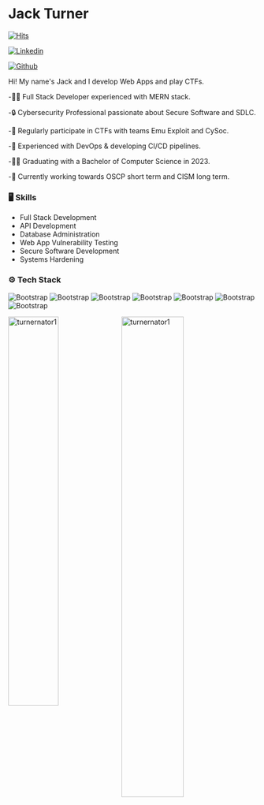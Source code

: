 # Jack Turner

[![Hits](https://hits.seeyoufarm.com/api/count/incr/badge.svg?url=https%3A%2F%2Fgithub.com%2Fturnernator1%2Fturnernator1&count_bg=%2379C83D&title_bg=%23555555&icon=&icon_color=%23E7E7E7&title=Profile+Views&edge_flat=false)](https://hits.seeyoufarm.com)

[![Linkedin](https://img.shields.io/badge/-LinkedIn-blue?style=flat&logo=Linkedin&logoColor=white)](https://www.linkedin.com/in/jackturner00/)



[![Github](https://img.shields.io/github/followers/turnernator1?label=Follow&style=social)](https://github.com/turnernator1)

Hi! My name's Jack and I develop Web Apps and play CTFs.

-👨‍💻 Full Stack Developer experienced with MERN stack.

-🔒 Cybersecurity Professional passionate about Secure Software and SDLC.

-🚩 Regularly participate in CTFs with teams Emu Exploit and CySoc.

-🔄 Experienced with DevOps & developing CI/CD pipelines.

-👨‍🎓 Graduating with a Bachelor of Computer Science in 2023. 

-📖 Currently working towards OSCP short term and CISM long term.



### 🖥 Skills

- Full Stack Development
- API Development
- Database Administration
- Web App Vulnerability Testing
- Secure Software Development
- Systems Hardening
### ⚙️ Tech Stack

![Bootstrap](https://img.shields.io/badge/-Docker-05122A?style=flat-square&logo=Docker&color=353535) ![Bootstrap](https://img.shields.io/badge/-React-05122A?style=flat-square&logo=React&color=353535) ![Bootstrap](https://img.shields.io/badge/-Node.js-05122A?style=flat-square&logo=Node.js&color=353535) ![Bootstrap](https://img.shields.io/badge/-FastAPI-05122A?style=flat-square&logo=FastAPI&color=353535) ![Bootstrap](https://img.shields.io/badge/-MongoDB-05122A?style=flat-square&logo=MongoDB&color=353535) ![Bootstrap](https://img.shields.io/badge/-PostgreSQL-05122A?style=flat-square&logo=PostgreSQL&color=353535) ![Bootstrap](https://img.shields.io/badge/-Visual%20Studio%20Code-05122A?style=flat-square&logo=Visual-Studio-Code&color=353535)

<div>
  <img width="45%" align="left" src="https://github-readme-stats.vercel.app/api/top-langs?username=turnernator1&show_icons=true&locale=en&layout=compact" alt="turnernator1" />
  <img width="50%"  src="https://github-readme-streak-stats.herokuapp.com/?user=turnernator1&" alt="turnernator1" />
</div>


